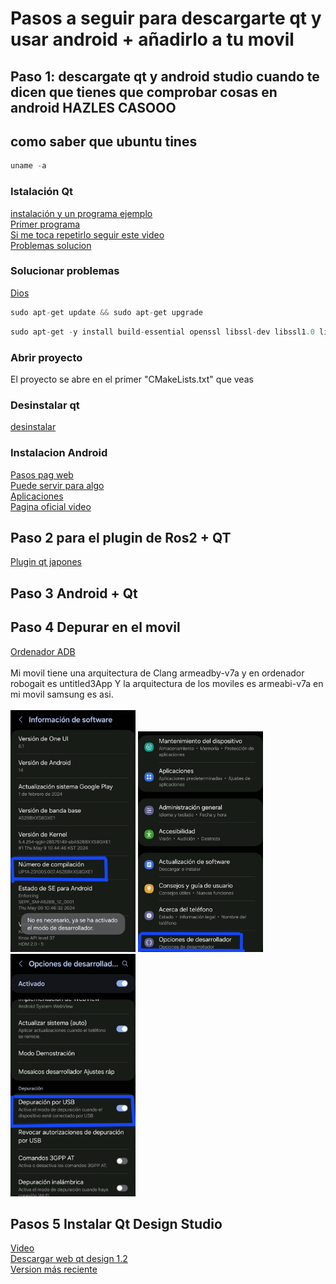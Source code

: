 # Pasos a seguir para descargarte qt y usar android + añadirlo a tu movil
## Paso 1: descargate qt y android studio cuando te dicen que tienes que comprobar cosas en android HAZLES CASOOO
## como saber que ubuntu tines
````c
uname -a
````
### Istalación Qt
[instalación y un programa ejemplo](https://www.youtube.com/watch?v=sjApF6qnyUI) <br>
[Primer programa](https://www.youtube.com/watch?v=Bo5Og2fb1CA) <br>
[Si me toca repetirlo seguir este video](https://www.youtube.com/watch?v=Ml7forZBWn4) <br>
[Problemas solucion](https://web.stanford.edu/dept/cs_edu/resources/qt/install-linux)

### Solucionar problemas
[Dios](https://stackoverflow.com/questions/74034601/what-is-wrong-with-the-default-installation-of-qt6-on-ubuntu-22-04)
````c
sudo apt-get update && sudo apt-get upgrade
````
````c
sudo apt-get -y install build-essential openssl libssl-dev libssl1.0 libgl1-mesa-dev libqt5x11extras5 '^libxcb.*-dev' libx11-xcb-dev libglu1-mesa-dev libxrender-dev libxi-dev libxkbcommon-dev libxkbcommon-x11-dev
````
### Abrir proyecto
El proyecto se abre en el primer "CMakeLists.txt" que veas
### Desinstalar qt
[desinstalar](https://www.youtube.com/watch?v=YkGihPTIWKY)

### Instalacion Android
[Pasos pag web](https://developer.android.com/codelabs/basic-android-kotlin-compose-install-android-studio?hl=es-419#6) <br>
[Puede servir para algo](https://www.youtube.com/watch?v=EBH0Sgs2ax8) <br>
[Aplicaciones](https://doc.qt.io/qt-5/android-getting-started.html) <br>
[Pagina oficial video](https://doc.qt.io/qt-6/android-getting-started.html) <br>
## Paso 2 para el plugin de Ros2 + QT
[Plugin qt japones](https://qiita.com/Yupopyoi/items/9bd819235352bb6dbdf0)
## Paso 3 Android + Qt

## Paso 4 Depurar en el movil
[Ordenador ADB](https://www.fosslinux.com/25170/how-to-install-and-setup-adb-tools-on-linux.htm)<br><br>
Mi movil tiene una arquitectura de Clang armeadby-v7a y en ordenador robogait es untitled3App
Y la arquitectura de los moviles es armeabi-v7a en mi movil samsung es asi.<br><br>
<img src="Imagenes/Numero_compilacion.jpg" alt="Mi Imagen" width="200">  <img src="Imagenes/Opcion_de_desarrollador.jpg" alt="Mi Imagen" width="200">  <img src="Imagenes/Depuracion_USB.jpg" alt="Mi Imagen" width="200">

## Pasos 5 Instalar Qt Design Studio 
[Video](https://www.youtube.com/watch?app=desktop&v=9l3peVHccaQ) <br>
[Descargar web qt design 1.2](https://download.qt.io/official_releases/qtdesignstudio/1.2.0/) <br>
[Version más reciente](https://download.qt.io/official_releases/qtdesignstudio/2.3.1/)









